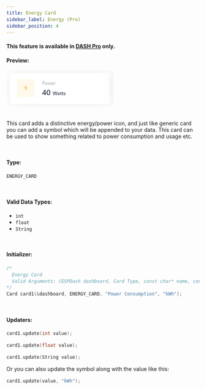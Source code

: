 ```yaml
---
title: Energy Card
sidebar_label: Energy (Pro)
sidebar_position: 4
---
```


<div style={{ border: '1px solid rgba(255,0,0, 0.03)', padding: 20, borderRadius: 14, backgroundColor: 'rgba(255,0,0, 0.03)', maxWidth: 600 }}>
  <h4 style={{ fontWeight: '500', marginBottom: 5 }}> This feature is available in <a target="_blank" style={{ color: "red" }} href="https://espdash.pro">DASH Pro</a> only.</h4>  
</div>

#### Preview:

<img src="/img//energy-card.png" width="280px" alt="Energy Card Preview" />

<br/>
<br/>

This card adds a distinctive energy/power icon, and just like generic card you can add a symbol which will be appended to your data. This card can be used to show something related to power consumption and usage etc.

<br/>

#### Type:
`ENERGY_CARD`

<br/>

#### Valid Data Types:
- `int`
- `float`
- `String`

<br/>

#### Initializer:
```cpp
/* 
  Energy Card
  Valid Arguments: (ESPDash dashboard, Card Type, const char* name, const char* symbol (optional) )
*/
Card card1(&dashboard, ENERGY_CARD, "Power Consumption", "kWh");
```

<br/>

#### Updaters:

```cpp
card1.update(int value);
```

```cpp
card1.update(float value);
```

```cpp
card1.update(String value);
```

Or you can also update the symbol along with the value like this:

```cpp
card1.update(value, "kWh");
```

<br/>

<br/>
